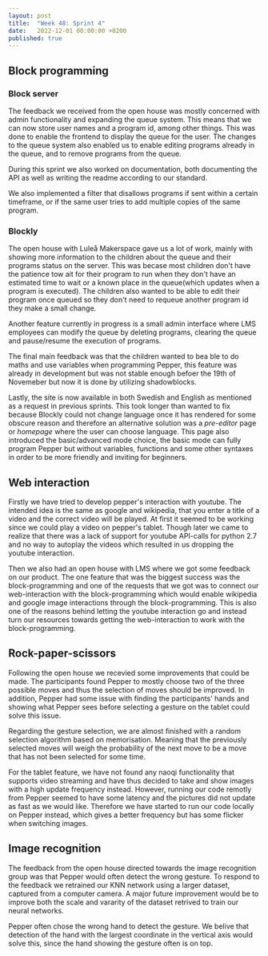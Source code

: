 ```yaml
---
layout: post
title:  "Week 48: Sprint 4"
date:   2022-12-01 00:00:00 +0200
published: true
---
```


## Block programming


### Block server

The feedback we received from the open house was mostly concerned with admin functionality and
expanding the queue system. This means that we can now store user names and a program id, among
other things. This was done to enable the frontend to display the queue for the user. The changes
to the queue system also enabled us to enable editing programs already in the queue, and to remove
programs from the queue. 

During this sprint we also worked on documentation, both documenting the API as well as writing the
readme according to our standard.

We also implemented a filter that disallows programs if sent within a certain timeframe, or if 
the same user tries to add multiple copies of the same program.

### Blockly
The open house with Luleå Makerspace gave us a lot of work, mainly with showing more information to the children about the queue and their programs status on the server. This was becase most children don't have the patience tow ait for their program to run when they don't have an estimated time to wait or a known place in the queue(which updates when a program is executed). The children also wanted to be able to edit their program once queued so they don't need to requeue another program id they make a small change.

Another feature currently in progress is a small admin interface where LMS employees can modify the queue by deleting programs, clearing the queue and pause/resume the execution of programs.

The final main feedback was that the children wanted to bea ble to do maths and use variables when programming Pepper, this feature was already in development but was not stable enough befoer the 19th of Novemeber but now it is done by utilizing shadowblocks.

Lastly, the site is now available in both Swedish and English as mentioned as a request in previous sprints. This took longer than wanted to fix because Blockly could not change language once it has rendered for some obscure reason and therefore an alternative solution was a *pre-editor* page or *homepage* where the user can choose language. This page also introduced the basic/advanced mode choice, the basic mode can fully program Pepper but without variables, functions and some other syntaxes in order to be more friendly and inviting for beginners.

## Web interaction

Firstly we have tried to develop pepper's interaction with youtube. The intended idea is the same as google and wikipedia, that you enter a title of a video and the correct video will be played. At first it seemed to be working since we could play a video on pepper's tablet. Though later we came to realize that there was a lack of support for youtube API-calls for python 2.7 and no way to autoplay the videos which resulted in us dropping the youtube interaction.

Then we also had an open house with LMS where we got some feedback on our product. The one feature that was the biggest success was the block-programming and one of the requests that we got was to connect our web-interaction with the block-programming which would enable wikipedia and google image interactions through the block-programming. This is also one of the reasons behind letting the youtube interaction go and instead turn our resources towards getting the web-interaction to work with the block-programming.

## Rock-paper-scissors

Following the open house we recevied some improvements that could be made. The participants found Pepper to mostly choose two of the three possible moves and thus the selection of moves should be improved. In addition, Pepper had some issue with finding the participants' hands and showing what Pepper sees before selecting a gesture on the tablet could solve this issue. 

Regarding the gesture selection, we are almost finished with a random selection algorithm based on memorisation. Meaning that the previously selected moves will weigh the probability of the next move to be a move that has not been selected for some time.

For the tablet feature, we have not found any naoqi functionality that supports video streaming and have thus decided to take and show images with a high update frequency instead. However, running our code remotly from Pepper seemed to have some latency and the pictures did not update as fast as we would like. Therefore we have started to run our code locally on Pepper instead, which gives a better frequency but has some flicker when switching images.

## Image recognition

The feedback from the open house directed towards the image recognition group was that Pepper would often detect the wrong gesture. To respond to the feedback we retrained our KNN network using a larger dataset, captured from a computer camera. A major future improvement would be to improve both the scale and vararity of the dataset retrived to train our neural networks. 

Pepper often chose the wrong hand to detect the gesture. We belive that detection of the hand with the largest coordinate in the vertical axis would solve this, since the hand showing the gesture often is on top. 
